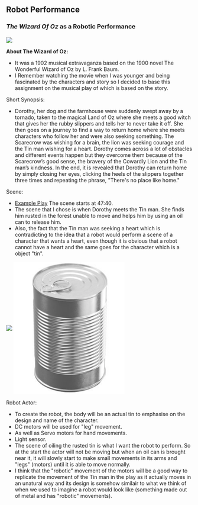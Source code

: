 ## Robot Performance

### *The Wizard Of Oz* as a Robotic Performance

<img src="https://i.ytimg.com/vi/k3B1GCpxzyk/maxresdefault.jpg" width=400 align=center>

**About The Wizard of Oz:**
- It was a 1902 musical extravaganza based on the 1900 novel The Wonderful Wizard of Oz by L. Frank Baum.
- I Remember watching the movie when I was younger and being fascinated by the characters and story so I decided to base this assignment on the musical play of which is based on the story.


Short Synopsis:  
- Dorothy, her dog and the farmhouse were suddenly swept away by a tornado, taken to the magical Land of Oz where she meets a good witch that gives her the rubby slippers and tells her to never take it off. She then goes on a journey to find a way to return home where she meets characters who follow her and were also seeking something. The Scarecrow was wishing for a brain, the lion was seeking courage and the Tin man wishing for a heart. Dorothy comes across a lot of obstacles and different events happen but they overcome them because of the Scarecrow’s good sense, the bravery of the Cowardly Lion and the Tin man’s kindness. In the end, it is revealed that Dorothy can return home by simply closing her eyes, clicking the heels of the slippers together three times and repeating the phrase, "There's no place like home."

Scene:  
- [Example Play](https://youtu.be/k3B1GCpxzyk?t=2861) The scene starts at 47:40.
- The scene that I chose is when Dorothy meets the Tin man. She finds him rusted in the forest unable to move and helps him by using an oil can to release him. 
- Also, the fact that the Tin man was seeking a heart which is contradicting to the idea that a robot would perform a scene of a character that wants a heart, even though it is obvious that a robot cannot have a heart and the same goes for the character which is a object "tin".

<img src="https://hips.hearstapps.com/hmg-prod.s3.amazonaws.com/images/tin-man-1566484463.jpg" width=300 align=center> <img src="https://github.com/SalamaAlmheiri/Performing-Robots/blob/main/october25/tin.png" width=300 align=center>


Robot Actor:
- To create the robot, the body will be an actual tin to emphasise on the design and name of the character.
- DC motors will be used for "leg" movement.
- As well as Servo motors for hand movements.
- Light sensor.
- The scene of oiling the rusted tin is what I want the robot to perform. So at the start the actor will not be moving but when an oil can is brought near it, it will slowly start to make small movements in its arms and "legs" (motors) until it is able to move normally.
- I think that the "robotic" movement of the motors will be a good way to replicate the movement of the Tin man in the play as it actually moves in an unatural way and its design is somehow similair to what we think of when we used to imagine a robot would look like (something made out of metal and has "robotic" movements).
  
